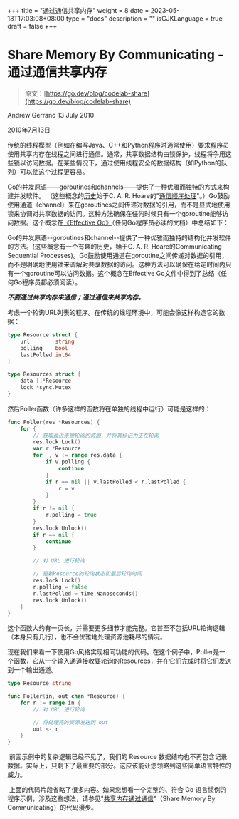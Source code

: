 +++
title = "通过通信共享内存"
weight = 8
date = 2023-05-18T17:03:08+08:00
type = "docs"
description = ""
isCJKLanguage = true
draft = false
+++

# Share Memory By Communicating - 通过通信共享内存

> 原文：[https://go.dev/blog/codelab-share](https://go.dev/blog/codelab-share)

Andrew Gerrand
13 July 2010

2010年7月13日

​	传统的线程模型（例如在编写Java、C++和Python程序时通常使用）要求程序员使用共享内存在线程之间进行通信。通常，共享数据结构由锁保护，线程将争用这些锁以访问数据。在某些情况下，通过使用线程安全的数据结构（如Python的队列）可以使这个过程更容易。

​	Go的并发原语——goroutines和channels——提供了一种优雅而独特的方式来构建并发软件。 （这些概念的[历史](https://swtch.com/~rsc/thread/)始于C. A. R. Hoare的"[通信顺序处理](http://www.usingcsp.com/)"。）Go鼓励使用通道（channel）来在goroutines之间传递对数据的引用，而不是显式地使用锁来协调对共享数据的访问。这种方法确保在任何时候只有一个goroutine能够访问数据。这个概念在[《Effective Go》](https://go.dev/doc/effective_go.html)（任何Go程序员必读的文档）中总结如下：

Go的并发原语--goroutines和channel--提供了一种优雅而独特的结构化并发软件的方法。(这些概念有一个有趣的历史，始于C. A. R. Hoare的Communicating Sequential Processes)。Go鼓励使用通道在goroutine之间传递对数据的引用，而不是明确地使用锁来调解对共享数据的访问。这种方法可以确保在给定时间内只有一个goroutine可以访问数据。这个概念在Effective Go文件中得到了总结（任何Go程序员都必须阅读）。

​	***不要通过共享内存来通信；通过通信来共享内存。***

​	考虑一个轮询URL列表的程序。在传统的线程环境中，可能会像这样构造它的数据：

```go
type Resource struct {
    url        string
    polling    bool
    lastPolled int64
}

type Resources struct {
    data []*Resource
    lock *sync.Mutex
}
```

然后Poller函数（许多这样的函数将在单独的线程中运行）可能是这样的：

```go
func Poller(res *Resources) {
    for {
        // 获取最近未被轮询的资源，并将其标记为正在轮询
        res.lock.Lock()
        var r *Resource
        for _, v := range res.data {
            if v.polling {
                continue
            }
            if r == nil || v.lastPolled < r.lastPolled {
                r = v
            }
        }
        if r != nil {
            r.polling = true
        }
        res.lock.Unlock()
        if r == nil {
            continue
        }

        // 对 URL 进行轮询

        // 更新Resource的轮询状态和最后轮询时间
        res.lock.Lock()
        r.polling = false
        r.lastPolled = time.Nanoseconds()
        res.lock.Unlock()
    }
}
```

​	这个函数大约有一页长，并需要更多细节才能完整。它甚至不包括URL轮询逻辑（本身只有几行），也不会优雅地处理资源池耗尽的情况。

​	现在我们来看一下使用Go风格实现相同功能的代码。在这个例子中，Poller是一个函数，它从一个输入通道接收要轮询的Resources，并在它们完成时将它们发送到一个输出通道。

```go
type Resource string

func Poller(in, out chan *Resource) {
    for r := range in {
        // 对 URL 进行轮询

        // 将处理完的资源发送到 out
        out <- r
    }
}
```

​	前面示例中的复杂逻辑已经不见了，我们的 Resource 数据结构也不再包含记录数据。实际上，只剩下了最重要的部分。这应该能让您领略到这些简单语言特性的威力。

​	上面的代码片段省略了很多内容。如果您想看一个完整的、符合 Go 语言惯例的程序示例，涉及这些想法，请参见"[共享内存通过通信](https://go.dev/doc/codewalk/sharemem/)"（Share Memory By Communicating）的代码漫步。
